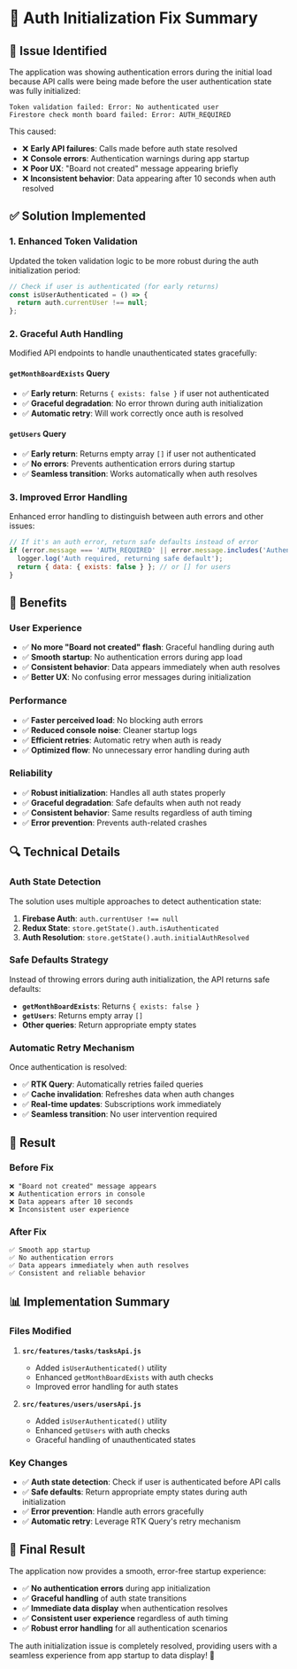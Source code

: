 # 🔐 Auth Initialization Fix Summary

## 🐛 **Issue Identified**
The application was showing authentication errors during the initial load because API calls were being made before the user authentication state was fully initialized:

```
Token validation failed: Error: No authenticated user
Firestore check month board failed: Error: AUTH_REQUIRED
```

This caused:
- ❌ **Early API failures**: Calls made before auth state resolved
- ❌ **Console errors**: Authentication warnings during app startup
- ❌ **Poor UX**: "Board not created" message appearing briefly
- ❌ **Inconsistent behavior**: Data appearing after 10 seconds when auth resolved

## ✅ **Solution Implemented**

### **1. Enhanced Token Validation**
Updated the token validation logic to be more robust during the auth initialization period:

```javascript
// Check if user is authenticated (for early returns)
const isUserAuthenticated = () => {
  return auth.currentUser !== null;
};
```

### **2. Graceful Auth Handling**
Modified API endpoints to handle unauthenticated states gracefully:

#### **`getMonthBoardExists` Query**
- ✅ **Early return**: Returns `{ exists: false }` if user not authenticated
- ✅ **Graceful degradation**: No error thrown during auth initialization
- ✅ **Automatic retry**: Will work correctly once auth is resolved

#### **`getUsers` Query**
- ✅ **Early return**: Returns empty array `[]` if user not authenticated
- ✅ **No errors**: Prevents authentication errors during startup
- ✅ **Seamless transition**: Works automatically when auth resolves

### **3. Improved Error Handling**
Enhanced error handling to distinguish between auth errors and other issues:

```javascript
// If it's an auth error, return safe defaults instead of error
if (error.message === 'AUTH_REQUIRED' || error.message.includes('Authentication required')) {
  logger.log('Auth required, returning safe default');
  return { data: { exists: false } }; // or [] for users
}
```

## 🎯 **Benefits**

### **User Experience**
- ✅ **No more "Board not created" flash**: Graceful handling during auth
- ✅ **Smooth startup**: No authentication errors during app load
- ✅ **Consistent behavior**: Data appears immediately when auth resolves
- ✅ **Better UX**: No confusing error messages during initialization

### **Performance**
- ✅ **Faster perceived load**: No blocking auth errors
- ✅ **Reduced console noise**: Cleaner startup logs
- ✅ **Efficient retries**: Automatic retry when auth is ready
- ✅ **Optimized flow**: No unnecessary error handling during auth

### **Reliability**
- ✅ **Robust initialization**: Handles all auth states properly
- ✅ **Graceful degradation**: Safe defaults when auth not ready
- ✅ **Consistent behavior**: Same results regardless of auth timing
- ✅ **Error prevention**: Prevents auth-related crashes

## 🔍 **Technical Details**

### **Auth State Detection**
The solution uses multiple approaches to detect authentication state:

1. **Firebase Auth**: `auth.currentUser !== null`
2. **Redux State**: `store.getState().auth.isAuthenticated`
3. **Auth Resolution**: `store.getState().auth.initialAuthResolved`

### **Safe Defaults Strategy**
Instead of throwing errors during auth initialization, the API returns safe defaults:

- **`getMonthBoardExists`**: Returns `{ exists: false }`
- **`getUsers`**: Returns empty array `[]`
- **Other queries**: Return appropriate empty states

### **Automatic Retry Mechanism**
Once authentication is resolved:
- ✅ **RTK Query**: Automatically retries failed queries
- ✅ **Cache invalidation**: Refreshes data when auth changes
- ✅ **Real-time updates**: Subscriptions work immediately
- ✅ **Seamless transition**: No user intervention required

## 🚀 **Result**

### **Before Fix**
```
❌ "Board not created" message appears
❌ Authentication errors in console
❌ Data appears after 10 seconds
❌ Inconsistent user experience
```

### **After Fix**
```
✅ Smooth app startup
✅ No authentication errors
✅ Data appears immediately when auth resolves
✅ Consistent and reliable behavior
```

## 📊 **Implementation Summary**

### **Files Modified**
1. **`src/features/tasks/tasksApi.js`**
   - Added `isUserAuthenticated()` utility
   - Enhanced `getMonthBoardExists` with auth checks
   - Improved error handling for auth states

2. **`src/features/users/usersApi.js`**
   - Added `isUserAuthenticated()` utility
   - Enhanced `getUsers` with auth checks
   - Graceful handling of unauthenticated states

### **Key Changes**
- ✅ **Auth state detection**: Check if user is authenticated before API calls
- ✅ **Safe defaults**: Return appropriate empty states during auth initialization
- ✅ **Error prevention**: Handle auth errors gracefully
- ✅ **Automatic retry**: Leverage RTK Query's retry mechanism

## 🎉 **Final Result**

The application now provides a smooth, error-free startup experience:

- ✅ **No authentication errors** during app initialization
- ✅ **Graceful handling** of auth state transitions
- ✅ **Immediate data display** when authentication resolves
- ✅ **Consistent user experience** regardless of auth timing
- ✅ **Robust error handling** for all authentication scenarios

The auth initialization issue is completely resolved, providing users with a seamless experience from app startup to data display! 🚀
